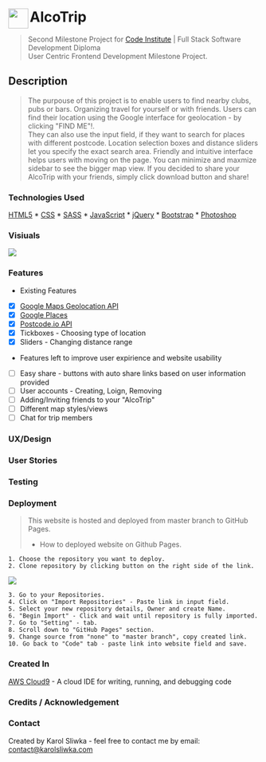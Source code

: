 # AlcoTrip  <img align="left" width="40" height="40" src="http://karolsliwka.abovewave.co.uk/favicon.png" >
> Second Milestone Project for [Code Institute](https://codeinstitute.net/) | Full Stack Software Development Diploma\
> User Centric Frontend Development Milestone Project.

## Description
> The purpouse of this project is to enable users to find nearby clubs, pubs or bars. Organizing travel for yourself or with friends.
> Users can find their location using the Google interface for geolocation - by clicking "FIND ME"!.\
They can also use the input field, if they want to search for places with different postcode.
> Location selection boxes and distance sliders let you specify the exact search area. 
> Friendly and intuitive interface helps users with moving on the page. You can minimize and maxmize sidebar to see the bigger map view.
> If you decided to share your AlcoTrip with your friends, simply click download button and share!

### Technologies Used

 [HTML5](https://en.wikipedia.org/wiki/HTML5) * [CSS](https://en.wikipedia.org/wiki/Cascading_Style_Sheets) * [SASS](https://sass-lang.com/) * [JavaScript](https://en.wikipedia.org/wiki/JavaScript) * [jQuery](https://jquery.com/) * [Bootstrap](https://getbootstrap.com/) * [Photoshop](https://www.photoshop.com/)

### Visiuals

<img src="http://karolsliwka.abovewave.co.uk/AlcoTrip_Screenshot.png" style="widt:100%;">

### Features

* Existing Features
 - [x] [Google Maps Geolocation API](https://developers.google.com/maps/documentation/geolocation/intro)
 - [x] [Google Places](https://developers.google.com/places/web-service/intro)
 - [x] [Postcode.io API](https://postcodes.io/)
 - [x] Tickboxes - Choosing type of location
 - [x] Sliders - Changing distance range
 
* Features left to improve user expirience and website usability
 - [ ] Easy share - buttons with auto share links based on user information provided
 - [ ] User accounts - Creating, Loign, Removing
 - [ ] Adding/Inviting friends to your "AlcoTrip"
 - [ ] Different map styles/views
 - [ ] Chat for trip members

### UX/Design


### User Stories


### Testing

### Deployment
> This website is hosted and deployed from master branch to GitHub Pages.
> *  How to deployed website on Github Pages.

    1. Choose the repository you want to deploy.
    2. Clone repository by clicking button on the right side of the link.
<img src="http://karolsliwka.abovewave.co.uk/clone_rep.png" style="widt:100%;">

    3. Go to your Repositories.
    4. Click on "Import Repositories" - Paste link in input field.
    5. Select your new repository details, Owner and create Name.
    6. "Begin Import" - Click and wait until repository is fully imported.
    7. Go to "Setting" - tab.
    8. Scroll down to "GitHub Pages" section.
    9. Change source from "none" to "master branch", copy created link.
    10. Go back to "Code" tab - paste link into website field and save.

### Created In

[AWS Cloud9](https://aws.amazon.com/cloud9/) - A cloud IDE for writing, running, and debugging code
    
### Credits / Acknowledgement



### Contact

Created by Karol Sliwka - feel free to contact me by email: <contact@karolsliwka.com>